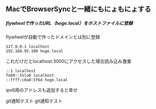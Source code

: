 ## MacでBrowserSyncと一緒にもにょもにょする
##### flywheelで作ったURL（hoge.local）をホストファイルに登録
flywheelが自動で作ったドメインとは別に登録
```
127.0.0.1 localhost
192.168.95.100 hoge.local
```
これだけだとlocalhost:3000にアクセスした場合読み込み激重
```
::1 localhost
fe80::1%lo0 localhost
::ffff:c0a8:5f64 hoge.local
```
ipv6用のアドレスも追加すると幸せ

git通知テスト
git通知テスト
